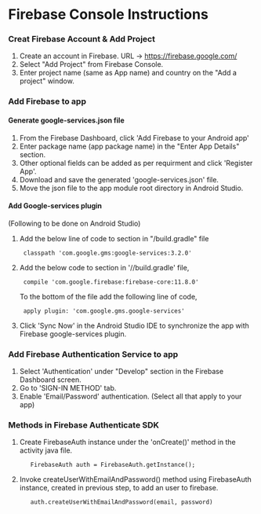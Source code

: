 # Firebase Console Instructions

### Creat Firebase Account & Add Project

1. Create an account in Firebase. URL -> https://firebase.google.com/
2. Select "Add Project" from Firebase Console.
3. Enter project name (same as App name) and country on the "Add a project" window.

### Add Firebase to app

#### Generate google-services.json file

1. From the Firebase Dashboard, click 'Add Firebase to your Android app'
2. Enter package name (app package name) in the "Enter App Details" section.
3. Other optional fields can be added as per requirment and click 'Register App'.
4. Download and save the generated 'google-services.json' file.
5. Move the json file to the app module root directory in Android Studio.

#### Add Google-services plugin

(Following to be done on Android Studio)

1. Add the below line of code to <dependencies> section in "<project>/build.gradle" file
  
        classpath 'com.google.gms:google-services:3.2.0'
    
2. Add the below code to <dependencies> section in '<project>/<app-module>/build.gradle' file,
  
        compile 'com.google.firebase:firebase-core:11.8.0'
    
   To the bottom of the file add the following line of code,
   
        apply plugin: 'com.google.gms.google-services'

3. Click 'Sync Now' in the Android Studio IDE to synchronize the app with Firebase google-services plugin.

### Add Firebase Authentication Service to app

1. Select 'Authentication' under "Develop" section in the Firebase Dashboard screen.
2. Go to 'SIGN-IN METHOD' tab.
3. Enable 'Email/Password' authentication. (Select all that apply to your app)

### Methods in Firebase Authenticate SDK

1. Create FirebaseAuth instance under the 'onCreate()' method in the activity java file.

          FirebaseAuth auth = FirebaseAuth.getInstance();
          
2. Invoke createUserWithEmailAndPassword() method using FirebaseAuth instance, created in previous step, to add an user to firebase.

          auth.createUserWithEmailAndPassword(email, password)

          
